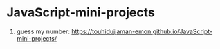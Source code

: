 # JavaScript-mini-projects
1. guess my number: https://touhidujjaman-emon.github.io/JavaScript-mini-projects/
